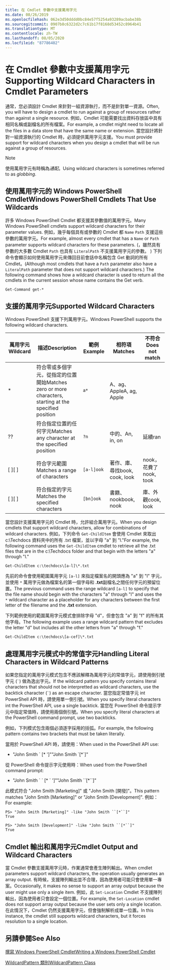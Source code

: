 ```yaml
---
title: 在 Cmdlet 參數中支援萬用字元
ms.date: 08/26/2019
ms.openlocfilehash: 062e3d50dddd0bc84e57f5254a93289acbabe38b
ms.sourcegitcommit: 0907b8c6322d2c7c61b17f8168d53452c8964b41
ms.translationtype: MT
ms.contentlocale: zh-TW
ms.lasthandoff: 08/05/2020
ms.locfileid: "87786402"
---
```

# <a name="supporting-wildcard-characters-in-cmdlet-parameters"></a><span data-ttu-id="c423d-102">在 Cmdlet 參數中支援萬用字元</span><span class="sxs-lookup"><span data-stu-id="c423d-102">Supporting Wildcard Characters in Cmdlet Parameters</span></span>

<span data-ttu-id="c423d-103">通常，您必須設計 Cmdlet 來針對一組資源執行，而不是針對單一資源。</span><span class="sxs-lookup"><span data-stu-id="c423d-103">Often, you will have to design a cmdlet to run against a group of resources rather than against a single resource.</span></span> <span data-ttu-id="c423d-104">例如，Cmdlet 可能需要找出資料存放區中具有相同名稱或副檔名的所有檔案。</span><span class="sxs-lookup"><span data-stu-id="c423d-104">For example, a cmdlet might need to locate all the files in a data store that have the same name or extension.</span></span> <span data-ttu-id="c423d-105">當您設計將針對一組資源執行的 Cmdlet 時，必須提供萬用字元支援。</span><span class="sxs-lookup"><span data-stu-id="c423d-105">You must provide support for wildcard characters when you design a cmdlet that will be run against a group of resources.</span></span>

> [!NOTE]
> <span data-ttu-id="c423d-106">使用萬用字元有時稱為*通配*。</span><span class="sxs-lookup"><span data-stu-id="c423d-106">Using wildcard characters is sometimes referred to as *globbing*.</span></span>

## <a name="windows-powershell-cmdlets-that-use-wildcards"></a><span data-ttu-id="c423d-107">使用萬用字元的 Windows PowerShell Cmdlet</span><span class="sxs-lookup"><span data-stu-id="c423d-107">Windows PowerShell Cmdlets That Use Wildcards</span></span>

 <span data-ttu-id="c423d-108">許多 Windows PowerShell Cmdlet 都支援其參數值的萬用字元。</span><span class="sxs-lookup"><span data-stu-id="c423d-108">Many Windows PowerShell cmdlets support wildcard characters for their parameter values.</span></span> <span data-ttu-id="c423d-109">例如，幾乎每個具有或參數的 Cmdlet 都 `Name` `Path` 支援這些參數的萬用字元。</span><span class="sxs-lookup"><span data-stu-id="c423d-109">For example, almost every cmdlet that has a `Name` or `Path` parameter supports wildcard characters for these parameters.</span></span> <span data-ttu-id="c423d-110"> (，雖然具有參數的大多數 Cmdlet `Path` 也具有 `LiteralPath` 不支援萬用字元的參數。 ) 下列命令會顯示如何使用萬用字元來傳回目前會話中名稱包含 Get 動詞的所有 Cmdlet。</span><span class="sxs-lookup"><span data-stu-id="c423d-110">(Although most cmdlets that have a `Path` parameter also have a `LiteralPath` parameter that does not support wildcard characters.) The following command shows how a wildcard character is used to return all the cmdlets in the current session whose name contains the Get verb.</span></span>

 `Get-Command get-*`

## <a name="supported-wildcard-characters"></a><span data-ttu-id="c423d-111">支援的萬用字元</span><span class="sxs-lookup"><span data-stu-id="c423d-111">Supported Wildcard Characters</span></span>

<span data-ttu-id="c423d-112">Windows PowerShell 支援下列萬用字元。</span><span class="sxs-lookup"><span data-stu-id="c423d-112">Windows PowerShell supports the following wildcard characters.</span></span>

| <span data-ttu-id="c423d-113">萬用字元</span><span class="sxs-lookup"><span data-stu-id="c423d-113">Wildcard</span></span> |                             <span data-ttu-id="c423d-114">描述</span><span class="sxs-lookup"><span data-stu-id="c423d-114">Description</span></span>                             |  <span data-ttu-id="c423d-115">範例</span><span class="sxs-lookup"><span data-stu-id="c423d-115">Example</span></span>   |     <span data-ttu-id="c423d-116">相符項</span><span class="sxs-lookup"><span data-stu-id="c423d-116">Matches</span></span>      | <span data-ttu-id="c423d-117">不符合</span><span class="sxs-lookup"><span data-stu-id="c423d-117">Does not match</span></span> |
| -------- | ------------------------------------------------------------------- | ---------- | ---------------- | -------------- |
| *        | <span data-ttu-id="c423d-118">符合零或多個字元，從指定的位置開始</span><span class="sxs-lookup"><span data-stu-id="c423d-118">Matches zero or more characters, starting at the specified position</span></span> | `a*`       | <span data-ttu-id="c423d-119">A、ag、Apple</span><span class="sxs-lookup"><span data-stu-id="c423d-119">A, ag, Apple</span></span>     |                |
| <span data-ttu-id="c423d-120">?</span><span class="sxs-lookup"><span data-stu-id="c423d-120">?</span></span>        | <span data-ttu-id="c423d-121">符合指定位置的任何字元</span><span class="sxs-lookup"><span data-stu-id="c423d-121">Matches any character at the specified position</span></span>                     | `?n`       | <span data-ttu-id="c423d-122">中的、</span><span class="sxs-lookup"><span data-stu-id="c423d-122">An, in, on</span></span>       | <span data-ttu-id="c423d-123">延續</span><span class="sxs-lookup"><span data-stu-id="c423d-123">ran</span></span>            |
| <span data-ttu-id="c423d-124">[ ]</span><span class="sxs-lookup"><span data-stu-id="c423d-124">[ ]</span></span>      | <span data-ttu-id="c423d-125">符合字元範圍</span><span class="sxs-lookup"><span data-stu-id="c423d-125">Matches a range of characters</span></span>                                       | `[a-l]ook` | <span data-ttu-id="c423d-126">著作、庫、尋找</span><span class="sxs-lookup"><span data-stu-id="c423d-126">book, cook, look</span></span> | <span data-ttu-id="c423d-127">nook，花費了</span><span class="sxs-lookup"><span data-stu-id="c423d-127">nook, took</span></span>     |
| <span data-ttu-id="c423d-128">[ ]</span><span class="sxs-lookup"><span data-stu-id="c423d-128">[ ]</span></span>      | <span data-ttu-id="c423d-129">符合指定的字元</span><span class="sxs-lookup"><span data-stu-id="c423d-129">Matches the specified characters</span></span>                                    | `[bn]ook`  | <span data-ttu-id="c423d-130">書籍、nook</span><span class="sxs-lookup"><span data-stu-id="c423d-130">book, nook</span></span>       | <span data-ttu-id="c423d-131">庫、外觀</span><span class="sxs-lookup"><span data-stu-id="c423d-131">cook, look</span></span>     |

<span data-ttu-id="c423d-132">當您設計支援萬用字元的 Cmdlet 時，允許組合萬用字元。</span><span class="sxs-lookup"><span data-stu-id="c423d-132">When you design cmdlets that support wildcard characters, allow for combinations of wildcard characters.</span></span> <span data-ttu-id="c423d-133">例如，下列命令 `Get-ChildItem` 會使用 Cmdlet 來取出 c:\Techdocs 資料夾中的所有 .txt 檔案，並以字母 "a" 到 "l."</span><span class="sxs-lookup"><span data-stu-id="c423d-133">For example, the following command uses the `Get-ChildItem` cmdlet to retrieve all the .txt files that are in the c:\Techdocs folder and that begin with the letters "a" through "l."</span></span>

`Get-ChildItem c:\techdocs\[a-l]\*.txt`

<span data-ttu-id="c423d-134">先前的命令會使用範圍萬用字元 `[a-l]` 來指定檔案名的開頭應為 "a" 到 "l" 字元，並使用 `*` 萬用字元做為檔案名的第一個字母和 **.txt**副檔名之間任何字元的預留位置。</span><span class="sxs-lookup"><span data-stu-id="c423d-134">The previous command uses the range wildcard `[a-l]` to specify that the file name should begin with the characters "a" through "l" and uses the `*` wildcard character as a placeholder for any characters between the first letter of the filename and the **.txt** extension.</span></span>

<span data-ttu-id="c423d-135">下列範例使用的範圍萬用字元模式會排除字母 "d"，但會包含 "a" 到 "f" 的所有其他字母。</span><span class="sxs-lookup"><span data-stu-id="c423d-135">The following example uses a range wildcard pattern that excludes the letter "d" but includes all the other letters from "a" through "f."</span></span>

`Get-ChildItem c:\techdocs\[a-cef]\*.txt`

## <a name="handling-literal-characters-in-wildcard-patterns"></a><span data-ttu-id="c423d-136">處理萬用字元模式中的常值字元</span><span class="sxs-lookup"><span data-stu-id="c423d-136">Handling Literal Characters in Wildcard Patterns</span></span>

<span data-ttu-id="c423d-137">如果您指定的萬用字元模式包含不應該解釋為萬用字元的常值字元，請使用倒引號字元 (`` ` ``) 做為逸出字元。</span><span class="sxs-lookup"><span data-stu-id="c423d-137">If the wildcard pattern you specify contains literal characters that should not be interpretted as wildcard characters, use the backtick character (`` ` ``) as an escape character.</span></span> <span data-ttu-id="c423d-138">當您指定常值字元 int PowerShell API 時，請使用單一倒引號。</span><span class="sxs-lookup"><span data-stu-id="c423d-138">When you specify literal characters int the PowerShell API, use a single backtick.</span></span> <span data-ttu-id="c423d-139">當您在 PowerShell 命令提示字元中指定常值時，請使用兩個倒引號。</span><span class="sxs-lookup"><span data-stu-id="c423d-139">When you specify literal characters at the PowerShell command prompt, use two backticks.</span></span>

<span data-ttu-id="c423d-140">例如，下列模式包含兩個必須逐字採用的括弧。</span><span class="sxs-lookup"><span data-stu-id="c423d-140">For example, the following pattern contains two brackets that must be taken literally.</span></span>

<span data-ttu-id="c423d-141">當用於 PowerShell API 時，請使用：</span><span class="sxs-lookup"><span data-stu-id="c423d-141">When used in the PowerShell API use:</span></span>

- <span data-ttu-id="c423d-142">"John Smith \` [\* ']"</span><span class="sxs-lookup"><span data-stu-id="c423d-142">"John Smith \`[\*\`]"</span></span>

<span data-ttu-id="c423d-143">從 PowerShell 命令提示字元使用時：</span><span class="sxs-lookup"><span data-stu-id="c423d-143">When used from the PowerShell command prompt:</span></span>

- <span data-ttu-id="c423d-144">"John Smith \` \` [\* \` ']"</span><span class="sxs-lookup"><span data-stu-id="c423d-144">"John Smith \`\`[\*\`\`]"</span></span>

<span data-ttu-id="c423d-145">此模式符合 "John Smith [Marketing]" 或 "John Smith [開發]"。</span><span class="sxs-lookup"><span data-stu-id="c423d-145">This pattern matches "John Smith [Marketing]" or "John Smith [Development]".</span></span> <span data-ttu-id="c423d-146">例如：</span><span class="sxs-lookup"><span data-stu-id="c423d-146">For example:</span></span>

```
PS> "John Smith [Marketing]" -like "John Smith ``[*``]"
True

PS> "John Smith [Development]" -like "John Smith ``[*``]"
True
```

## <a name="cmdlet-output-and-wildcard-characters"></a><span data-ttu-id="c423d-147">Cmdlet 輸出和萬用字元</span><span class="sxs-lookup"><span data-stu-id="c423d-147">Cmdlet Output and Wildcard Characters</span></span>

<span data-ttu-id="c423d-148">當 Cmdlet 參數支援萬用字元時，作業通常會產生陣列輸出。</span><span class="sxs-lookup"><span data-stu-id="c423d-148">When cmdlet parameters support wildcard characters, the operation usually generates an array output.</span></span>
<span data-ttu-id="c423d-149">有時候，支援陣列輸出並不合理，因為使用者可能只會使用單一專案。</span><span class="sxs-lookup"><span data-stu-id="c423d-149">Occasionally, it makes no sense to support an array output because the user might use only a single item.</span></span> <span data-ttu-id="c423d-150">例如，此 `Set-Location` Cmdlet 不支援陣列輸出，因為使用者只會設定一個位置。</span><span class="sxs-lookup"><span data-stu-id="c423d-150">For example, the `Set-Location` cmdlet does not support array output because the user sets only a single location.</span></span> <span data-ttu-id="c423d-151">在此情況下，Cmdlet 仍然支援萬用字元，但會強制解析成單一位置。</span><span class="sxs-lookup"><span data-stu-id="c423d-151">In this instance, the cmdlet still supports wildcard characters, but it forces resolution to a single location.</span></span>

## <a name="see-also"></a><span data-ttu-id="c423d-152">另請參閱</span><span class="sxs-lookup"><span data-stu-id="c423d-152">See Also</span></span>

[<span data-ttu-id="c423d-153">撰寫 Windows PowerShell Cmdlet</span><span class="sxs-lookup"><span data-stu-id="c423d-153">Writing a Windows PowerShell Cmdlet</span></span>](./writing-a-windows-powershell-cmdlet.md)

[<span data-ttu-id="c423d-154">WildcardPattern 類別</span><span class="sxs-lookup"><span data-stu-id="c423d-154">WildcardPattern Class</span></span>](/dotnet/api/system.management.automation.wildcardpattern)
